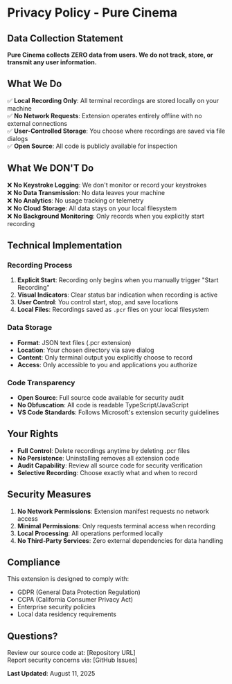 # Privacy Policy - Pure Cinema

## Data Collection Statement

**Pure Cinema collects ZERO data from users. We do not track, store, or transmit any user information.**

## What We Do

✅ **Local Recording Only**: All terminal recordings are stored locally on your machine  
✅ **No Network Requests**: Extension operates entirely offline with no external connections  
✅ **User-Controlled Storage**: You choose where recordings are saved via file dialogs  
✅ **Open Source**: All code is publicly available for inspection  

## What We DON'T Do

❌ **No Keystroke Logging**: We don't monitor or record your keystrokes  
❌ **No Data Transmission**: No data leaves your machine  
❌ **No Analytics**: No usage tracking or telemetry  
❌ **No Cloud Storage**: All data stays on your local filesystem  
❌ **No Background Monitoring**: Only records when you explicitly start recording  

## Technical Implementation

### Recording Process
1. **Explicit Start**: Recording only begins when you manually trigger "Start Recording"
2. **Visual Indicators**: Clear status bar indication when recording is active
3. **User Control**: You control start, stop, and save locations
4. **Local Files**: Recordings saved as `.pcr` files on your local filesystem

### Data Storage
- **Format**: JSON text files (.pcr extension)
- **Location**: Your chosen directory via save dialog
- **Content**: Only terminal output you explicitly choose to record
- **Access**: Only accessible to you and applications you authorize

### Code Transparency
- **Open Source**: Full source code available for security audit
- **No Obfuscation**: All code is readable TypeScript/JavaScript
- **VS Code Standards**: Follows Microsoft's extension security guidelines

## Your Rights

- **Full Control**: Delete recordings anytime by deleting .pcr files
- **No Persistence**: Uninstalling removes all extension code
- **Audit Capability**: Review all source code for security verification
- **Selective Recording**: Choose exactly what and when to record

## Security Measures

1. **No Network Permissions**: Extension manifest requests no network access
2. **Minimal Permissions**: Only requests terminal access when recording
3. **Local Processing**: All operations performed locally
4. **No Third-Party Services**: Zero external dependencies for data handling

## Compliance

This extension is designed to comply with:
- GDPR (General Data Protection Regulation)
- CCPA (California Consumer Privacy Act)
- Enterprise security policies
- Local data residency requirements

## Questions?

Review our source code at: [Repository URL]  
Report security concerns via: [GitHub Issues]

**Last Updated**: August 11, 2025